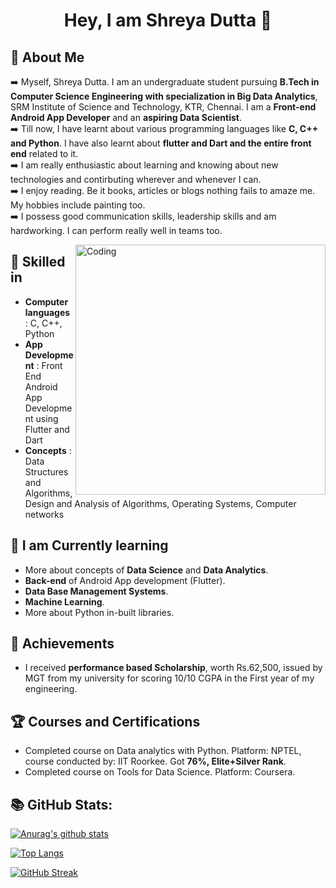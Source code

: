 
<h1 align="center">Hey, I am Shreya Dutta 👋 </h1>
  
## :speech_balloon: About Me
:arrow_right: Myself, Shreya Dutta. I am an undergraduate student pursuing **B.Tech in Computer Science Engineering with specialization in Big Data Analytics**, SRM Institute of Science and Technology, KTR, Chennai. I am a **Front-end Android App Developer** and an **aspiring Data Scientist**. <br />
:arrow_right: Till now, I have learnt about various programming languages like **C, C++ and Python**. I have also learnt about **flutter and Dart and the entire front end** related to it.<br />
:arrow_right: I am really enthusiastic about learning and knowing about new technologies and contirbuting wherever and whenever I can.<br />
:arrow_right: I enjoy reading. Be it books, articles or blogs nothing fails to amaze me. My hobbies include painting too.<br />
:arrow_right: I possess good communication skills, leadership skills and am hardworking. I can perform really well in teams too.<br />

<img align="right" alt="Coding" width="400" src="https://cdn.dribbble.com/users/17707/screenshots/2413754/rrr.gif">

## :rocket: Skilled in
* **Computer languages** : C, C++, Python <br />
* **App Development** : Front End Android App Development using Flutter and Dart <br />
* **Concepts** : Data Structures and Algorithms, Design and Analysis of Algorithms, Operating Systems, Computer networks <br />

## :seedling: I am Currently learning
* More about concepts of <b>Data Science</b> and <b>Data Analytics</b>. <br />
* <b>Back-end</b> of Android App development (Flutter). <br />
* <b>Data Base Management Systems</b>. <br />
* <b>Machine Learning</b>. <br />
* More about Python in-built libraries. <br />

## :medal_sports: Achievements 
* I received <b>performance based Scholarship</b>, worth Rs.62,500, issued by MGT from my university for scoring 10/10 CGPA in the First year of my engineering.

## :trophy: Courses and Certifications
* Completed course on Data analytics with Python. Platform: NPTEL, course conducted by: IIT Roorkee. Got <b>76%, Elite+Silver Rank</b>. <br />
* Completed course on Tools for Data Science. Platform: Coursera. <br />

## :books: GitHub Stats:  <br />

[![Anurag's github stats](https://github-readme-stats.vercel.app/api?username=shreya1881&show_icons=true&theme=tokyonight)](https://github.com/shreya1881)

[![Top Langs](https://github-readme-stats.vercel.app/api/top-langs/?username=shreya1881&layout=compact&theme=tokyonight)](https://github.com/shreya1881)

[![GitHub Streak](https://github-readme-streak-stats.herokuapp.com?user=shreya1881&theme=nightowl&hide_border=true)](https://git.io/streak-stats)



